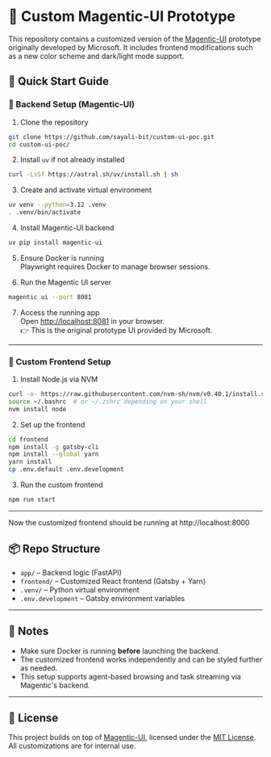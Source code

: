 # 🧪 Custom Magentic-UI Prototype

This repository contains a customized version of the [Magentic-UI](https://github.com/microsoft/magentic-ui) prototype originally developed by Microsoft. It includes frontend modifications such as a new color scheme and dark/light mode support.

## 🚀 Quick Start Guide

### 🧱 Backend Setup (Magentic-UI)

1. Clone the repository  
```bash
git clone https://github.com/sayali-bit/custom-ui-poc.git
cd custom-ui-poc/
```

2. Install `uv` if not already installed  
```bash
curl -LsSf https://astral.sh/uv/install.sh | sh
```

3. Create and activate virtual environment  
```bash
uv venv --python=3.12 .venv
. .venv/bin/activate
```

4. Install Magentic-UI backend  
```bash
uv pip install magentic-ui
```

5. Ensure Docker is running  
Playwright requires Docker to manage browser sessions.

6. Run the Magentic UI server  
```bash
magentic ui --port 8081
```

7. Access the running app  
Open [http://localhost:8081](http://localhost:8081) in your browser.  
👉 This is the original prototype UI provided by Microsoft.

---

### 🎨 Custom Frontend Setup

1. Install Node.js via NVM  
```bash
curl -o- https://raw.githubusercontent.com/nvm-sh/nvm/v0.40.1/install.sh | bash
source ~/.bashrc  # or ~/.zshrc depending on your shell
nvm install node
```

2. Set up the frontend  
```bash
cd frontend
npm install -g gatsby-cli
npm install --global yarn
yarn install
cp .env.default .env.development
```

3. Run the custom frontend  
```bash
npm run start
```

---

Now the customized frontend should be running at http://localhost:8000

## 📦 Repo Structure

- `app/` – Backend logic (FastAPI)  
- `frontend/` – Customized React frontend (Gatsby + Yarn)  
- `.venv/` – Python virtual environment  
- `.env.development` – Gatsby environment variables  

---

## 📌 Notes

- Make sure Docker is running **before** launching the backend.  
- The customized frontend works independently and can be styled further as needed.  
- This setup supports agent-based browsing and task streaming via Magentic's backend.

---

## 📝 License

This project builds on top of [Magentic-UI](https://github.com/microsoft/magentic-ui), licensed under the [MIT License](https://opensource.org/licenses/MIT). All customizations are for internal use.
